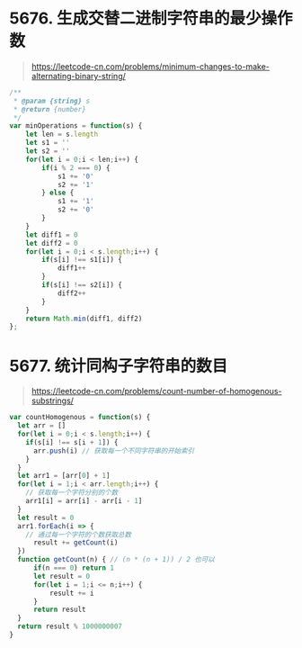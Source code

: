 # 5676. 生成交替二进制字符串的最少操作数

> https://leetcode-cn.com/problems/minimum-changes-to-make-alternating-binary-string/

```js
/**
 * @param {string} s
 * @return {number}
 */
var minOperations = function(s) {
    let len = s.length
    let s1 = ''
    let s2 = ''
    for(let i = 0;i < len;i++) {
        if(i % 2 === 0) {
            s1 += '0'
            s2 += '1'
        } else {
            s1 += '1'
            s2 += '0'
        }
    }
    let diff1 = 0
    let diff2 = 0
    for(let i = 0;i < s.length;i++) {
        if(s[i] !== s1[i]) {
            diff1++
        }
        if(s[i] !== s2[i]) {
            diff2++
        }
    }
    return Math.min(diff1, diff2)
};
```


# 5677. 统计同构子字符串的数目

> https://leetcode-cn.com/problems/count-number-of-homogenous-substrings/

```js
var countHomogenous = function(s) {
  let arr = []
  for(let i = 0;i < s.length;i++) {
    if(s[i] !== s[i + 1]) {
      arr.push(i) // 获取每一个不同字符串的开始索引
    }
  }
  let arr1 = [arr[0] + 1]
  for(let i = 1;i < arr.length;i++) {
    // 获取每一个字符分别的个数
    arr1[i] = arr[i] - arr[i - 1]
  }
  let result = 0
  arr1.forEach(i => {
    // 通过每一个字符的个数获取总数
      result += getCount(i)
  })
  function getCount(n) { // (n * (n + 1)) / 2 也可以 
      if(n === 0) return 1
      let result = 0
      for(let i = 1;i <= n;i++) {
          result += i
      }
      return result
  }
  return result % 1000000007
}
```